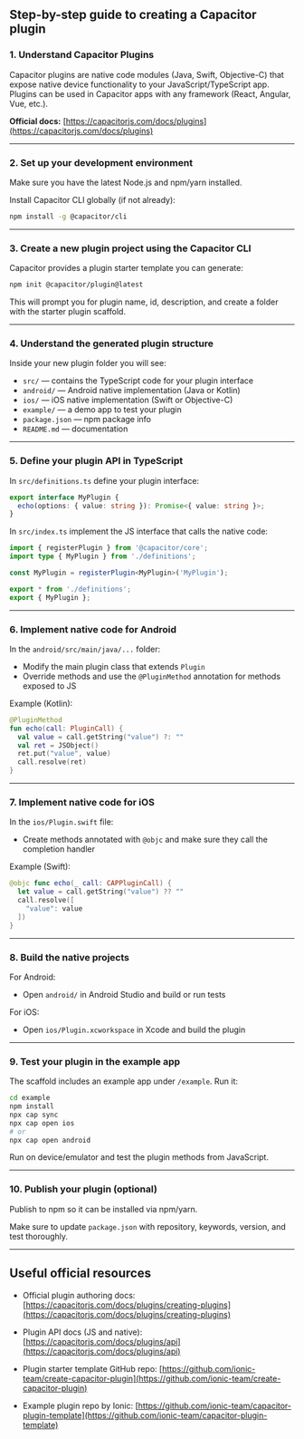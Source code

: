 ## Step-by-step guide to creating a Capacitor plugin

### 1. Understand Capacitor Plugins

Capacitor plugins are native code modules (Java, Swift, Objective-C) that expose native device functionality to your JavaScript/TypeScript app. Plugins can be used in Capacitor apps with any framework (React, Angular, Vue, etc.).

**Official docs:**
[https://capacitorjs.com/docs/plugins](https://capacitorjs.com/docs/plugins)

---

### 2. Set up your development environment

Make sure you have the latest Node.js and npm/yarn installed.

Install Capacitor CLI globally (if not already):

```bash
npm install -g @capacitor/cli
```

---

### 3. Create a new plugin project using the Capacitor CLI

Capacitor provides a plugin starter template you can generate:

```bash
npm init @capacitor/plugin@latest
```

This will prompt you for plugin name, id, description, and create a folder with the starter plugin scaffold.

---

### 4. Understand the generated plugin structure

Inside your new plugin folder you will see:

* `src/` — contains the TypeScript code for your plugin interface
* `android/` — Android native implementation (Java or Kotlin)
* `ios/` — iOS native implementation (Swift or Objective-C)
* `example/` — a demo app to test your plugin
* `package.json` — npm package info
* `README.md` — documentation

---

### 5. Define your plugin API in TypeScript

In `src/definitions.ts` define your plugin interface:

```ts
export interface MyPlugin {
  echo(options: { value: string }): Promise<{ value: string }>;
}
```

In `src/index.ts` implement the JS interface that calls the native code:

```ts
import { registerPlugin } from '@capacitor/core';
import type { MyPlugin } from './definitions';

const MyPlugin = registerPlugin<MyPlugin>('MyPlugin');

export * from './definitions';
export { MyPlugin };
```

---

### 6. Implement native code for Android

In the `android/src/main/java/...` folder:

* Modify the main plugin class that extends `Plugin`
* Override methods and use the `@PluginMethod` annotation for methods exposed to JS

Example (Kotlin):

```kotlin
@PluginMethod
fun echo(call: PluginCall) {
  val value = call.getString("value") ?: ""
  val ret = JSObject()
  ret.put("value", value)
  call.resolve(ret)
}
```

---

### 7. Implement native code for iOS

In the `ios/Plugin.swift` file:

* Create methods annotated with `@objc` and make sure they call the completion handler

Example (Swift):

```swift
@objc func echo(_ call: CAPPluginCall) {
  let value = call.getString("value") ?? ""
  call.resolve([
    "value": value
  ])
}
```

---

### 8. Build the native projects

For Android:

* Open `android/` in Android Studio and build or run tests

For iOS:

* Open `ios/Plugin.xcworkspace` in Xcode and build the plugin

---

### 9. Test your plugin in the example app

The scaffold includes an example app under `/example`. Run it:

```bash
cd example
npm install
npx cap sync
npx cap open ios
# or
npx cap open android
```

Run on device/emulator and test the plugin methods from JavaScript.

---

### 10. Publish your plugin (optional)

Publish to npm so it can be installed via npm/yarn.

Make sure to update `package.json` with repository, keywords, version, and test thoroughly.

---

## Useful official resources

* Official plugin authoring docs:
  [https://capacitorjs.com/docs/plugins/creating-plugins](https://capacitorjs.com/docs/plugins/creating-plugins)

* Plugin API docs (JS and native):
  [https://capacitorjs.com/docs/plugins/api](https://capacitorjs.com/docs/plugins/api)

* Plugin starter template GitHub repo:
  [https://github.com/ionic-team/create-capacitor-plugin](https://github.com/ionic-team/create-capacitor-plugin)

* Example plugin repo by Ionic:
  [https://github.com/ionic-team/capacitor-plugin-template](https://github.com/ionic-team/capacitor-plugin-template)


